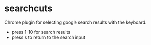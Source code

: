 # searchcuts
Chrome plugin for selecting google search results with the keyboard.

- press 1-10 for search results
- press s to return to the search input
